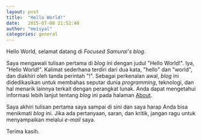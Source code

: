 ```yaml
---
layout: post
title:  "Hello World!"
date:   2015-07-08 21:52:40
author: "meisyal"
categories: general
---
```


Hello World, selamat datang di *Focused Samurai's blog*.

Saya mengawali tulisan pertama di *blog* ini dengan judul "Hello World!". Iya,
"Hello World!". Kalimat sederhana terdiri dari dua kata, "hello" dan "world",
dan diakhiri oleh tanda perintah "!". Sebagai perkenalan awal, *blog* ini
didedikasikan untuk membahas seputar dunia *programming*, teknologi, dan hal
menarik lainnya terkait dengan perangkat lunak. Anda dapat mengetahui informasi
lebih lanjut tentang *blog* ini pada halaman [About][about].

Saya akhiri tulisan pertama saya sampai di sini dan saya harap Anda bisa menikmati
*blog* ini. Jika ada pertanyaan, saran, dan kritik, jangan ragu untuk menyampaikan
melalui *e-mail* saya.

Terima kasih.

[about]: http://meisyal.web.id/about/
